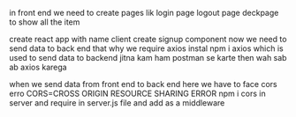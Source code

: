 in front end we need to create pages lik
login page
logout page
deckpage to show all the item

create react app with name client
create signup component
now we need to send data to back end that why we require axios 
instal npm i axios
which is used to send data to backend
jitna kam ham postman se karte then wah sab ab axios karega

when we send data from front end to back end here we have to face cors erro
CORS=CROSS ORIGIN RESOURCE SHARING ERROR
npm i cors in server and require in server.js file and add as a middleware
